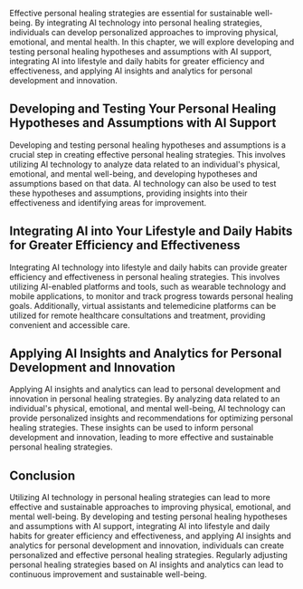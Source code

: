 

Effective personal healing strategies are essential for sustainable well-being. By integrating AI technology into personal healing strategies, individuals can develop personalized approaches to improving physical, emotional, and mental health. In this chapter, we will explore developing and testing personal healing hypotheses and assumptions with AI support, integrating AI into lifestyle and daily habits for greater efficiency and effectiveness, and applying AI insights and analytics for personal development and innovation.

Developing and Testing Your Personal Healing Hypotheses and Assumptions with AI Support
---------------------------------------------------------------------------------------

Developing and testing personal healing hypotheses and assumptions is a crucial step in creating effective personal healing strategies. This involves utilizing AI technology to analyze data related to an individual's physical, emotional, and mental well-being, and developing hypotheses and assumptions based on that data. AI technology can also be used to test these hypotheses and assumptions, providing insights into their effectiveness and identifying areas for improvement.

Integrating AI into Your Lifestyle and Daily Habits for Greater Efficiency and Effectiveness
--------------------------------------------------------------------------------------------

Integrating AI technology into lifestyle and daily habits can provide greater efficiency and effectiveness in personal healing strategies. This involves utilizing AI-enabled platforms and tools, such as wearable technology and mobile applications, to monitor and track progress towards personal healing goals. Additionally, virtual assistants and telemedicine platforms can be utilized for remote healthcare consultations and treatment, providing convenient and accessible care.

Applying AI Insights and Analytics for Personal Development and Innovation
--------------------------------------------------------------------------

Applying AI insights and analytics can lead to personal development and innovation in personal healing strategies. By analyzing data related to an individual's physical, emotional, and mental well-being, AI technology can provide personalized insights and recommendations for optimizing personal healing strategies. These insights can be used to inform personal development and innovation, leading to more effective and sustainable personal healing strategies.

Conclusion
----------

Utilizing AI technology in personal healing strategies can lead to more effective and sustainable approaches to improving physical, emotional, and mental well-being. By developing and testing personal healing hypotheses and assumptions with AI support, integrating AI into lifestyle and daily habits for greater efficiency and effectiveness, and applying AI insights and analytics for personal development and innovation, individuals can create personalized and effective personal healing strategies. Regularly adjusting personal healing strategies based on AI insights and analytics can lead to continuous improvement and sustainable well-being.
